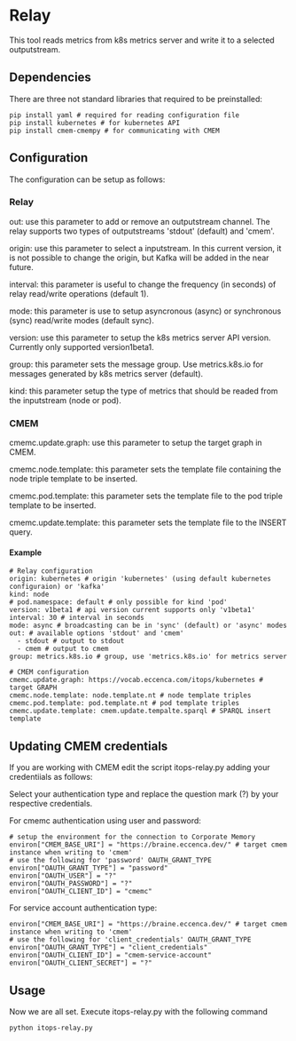 # Relay
This tool reads metrics from k8s metrics server and write it to a selected outputstream.

## Dependencies
There are three not standard libraries that required to be preinstalled:
```
pip install yaml # required for reading configuration file
pip install kubernetes # for kubernetes API
pip install cmem-cmempy # for communicating with CMEM
```

## Configuration

The configuration can be setup as follows:

### Relay

out: use this parameter to add or remove an outputstream channel.
The relay supports two types of outputstreams 'stdout' (default) and 'cmem'.

origin: use this parameter to select a inputstream. In this current version, it is not 
possible to change the origin, but Kafka will be added in the near future.

interval: this parameter is useful to change the frequency (in seconds) of relay read/write operations (default 1).

mode: this parameter is use to setup asyncronous (async) or synchronous (sync) read/write modes (default sync).

version: use this parameter to setup the k8s metrics server API version. Currently only supported version1beta1.

group: this parameter sets the message group. Use metrics.k8s.io for messages generated by k8s metrics server (default).

kind: this parameter setup the type of metrics that should be readed from the inputstream (node or pod).

### CMEM

cmemc.update.graph: use this parameter to setup the target graph in CMEM.

cmemc.node.template: this parameter sets the template file containing the node triple template to be inserted.

cmemc.pod.template: this parameter sets the template file to the pod triple template to be inserted.

cmemc.update.template: this parameter sets the template file to the INSERT query.


#### Example

```
# Relay configuration
origin: kubernetes # origin 'kubernetes' (using default kubernetes configuraion) or 'kafka'
kind: node
# pod.namespace: default # only possible for kind 'pod'
version: v1beta1 # api version current supports only 'v1beta1'
interval: 30 # interval in seconds
mode: async # broadcasting can be in 'sync' (default) or 'async' modes
out: # available options 'stdout' and 'cmem'
  - stdout # output to stdout
  - cmem # output to cmem
group: metrics.k8s.io # group, use 'metrics.k8s.io' for metrics server

# CMEM configuration
cmemc.update.graph: https://vocab.eccenca.com/itops/kubernetes # target GRAPH
cmemc.node.template: node.template.nt # node template triples
cmemc.pod.template: pod.template.nt # pod template triples
cmemc.update.template: cmem.update.tempalte.sparql # SPARQL insert template
```

## Updating CMEM credentials
If you are working with CMEM edit the script itops-relay.py adding your credentiials as follows:

Select your authentication type and replace the question mark (?) by your respective credentials.

For cmemc authentication using user and password:
```
# setup the environment for the connection to Corporate Memory
environ["CMEM_BASE_URI"] = "https://braine.eccenca.dev/" # target cmem instance when writing to 'cmem'
# use the following for 'password' OAUTH_GRANT_TYPE
environ["OAUTH_GRANT_TYPE"] = "password"
environ["OAUTH_USER"] = "?"
environ["OAUTH_PASSWORD"] = "?"
environ["OAUTH_CLIENT_ID"] = "cmemc"
```

For service account authentication type:
```
environ["CMEM_BASE_URI"] = "https://braine.eccenca.dev/" # target cmem instance when writing to 'cmem'
# use the following for 'client_credentials' OAUTH_GRANT_TYPE
environ["OAUTH_GRANT_TYPE"] = "client_credentials"
environ["OAUTH_CLIENT_ID"] = "cmem-service-account"
environ["OAUTH_CLIENT_SECRET"] = "?"
```

## Usage 
Now we are all set.
Execute itops-relay.py with the following command
```
python itops-relay.py
```

